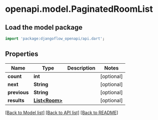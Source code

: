 # openapi.model.PaginatedRoomList

## Load the model package

```dart
import 'package:djangoflow_openapi/api.dart';
```

## Properties

| Name         | Type                            | Description | Notes      |
| ------------ | ------------------------------- | ----------- | ---------- |
| **count**    | **int**                         |             | [optional] |
| **next**     | **String**                      |             | [optional] |
| **previous** | **String**                      |             | [optional] |
| **results**  | [**List&lt;Room&gt;**](Room.md) |             | [optional] |

[[Back to Model list]](../README.md#documentation-for-models) [[Back to API list]](../README.md#documentation-for-api-endpoints) [[Back to README]](../README.md)
